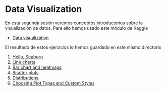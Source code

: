 # Data Visualization

En esta segunda sesión veremos conceptos introductorios sobre la visualización 
de datos. Para ello hemos usado este módulo de Kaggle

- [Data visualization][data-visualization]

El resultado de estos ejercicios lo hemos guardado en este mismo directorio

1. [Hello, Seaborn][hello]
2. [Line charts][line-charts]
3. [Bar chart and heatmaps][bar-charts]
4. [Scatter plots][scatter-plots]
5. [Distributions][distributions]
6. [Choosing Plot Types and Custom Styles][plot-types]


<!-- LINKS -->
[data-visualization]:https://www.kaggle.com/learn/data-visualization
[hello]:01-hello-seaborn
[line-charts]:02-line-charts
[bar-charts]:03-bar-charts
[scatter-plots]:04-scatter-plots
[distributions]:05-distributions
[plot-types]:06-choosing-plot-types
